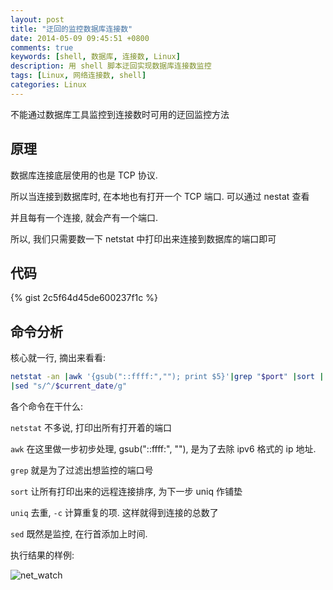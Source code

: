 ```yaml
---
layout: post
title: "迂回的监控数据库连接数"
date: 2014-05-09 09:45:51 +0800
comments: true
keywords: [shell, 数据库, 连接数, Linux]
description: 用 shell 脚本迂回实现数据库连接数监控
tags: [Linux, 网络连接数, shell]
categories: Linux
---
```


不能通过数据库工具监控到连接数时可用的迂回监控方法
<!--more-->
## 原理
数据库连接底层使用的也是 TCP 协议.

所以当连接到数据库时, 在本地也有打开一个 TCP 端口. 可以通过 nestat 查看

并且每有一个连接, 就会产有一个端口.

所以, 我们只需要数一下 netstat 中打印出来连接到数据库的端口即可

## 代码

{% gist 2c5f64d45de600237f1c %}

## 命令分析

核心就一行, 摘出来看看:

```bash
netstat -an |awk '{gsub("::ffff:",""); print $5}'|grep "$port" |sort | uniq -c
|sed "s/^/$current_date/g"
```

各个命令在干什么: 

`netstat` 不多说, 打印出所有打开着的端口

`awk` 在这里做一步初步处理, gsub("::ffff:", ""), 是为了去除 ipv6 格式的 ip 地址.

`grep` 就是为了过滤出想监控的端口号

`sort` 让所有打印出来的远程连接排序, 为下一步 uniq 作铺垫

`uniq` 去重, `-c` 计算重复的项. 这样就得到连接的总数了

`sed` 既然是监控, 在行首添加上时间.

执行结果的样例:


![net_watch](/blogimgs/net_watch.png)
